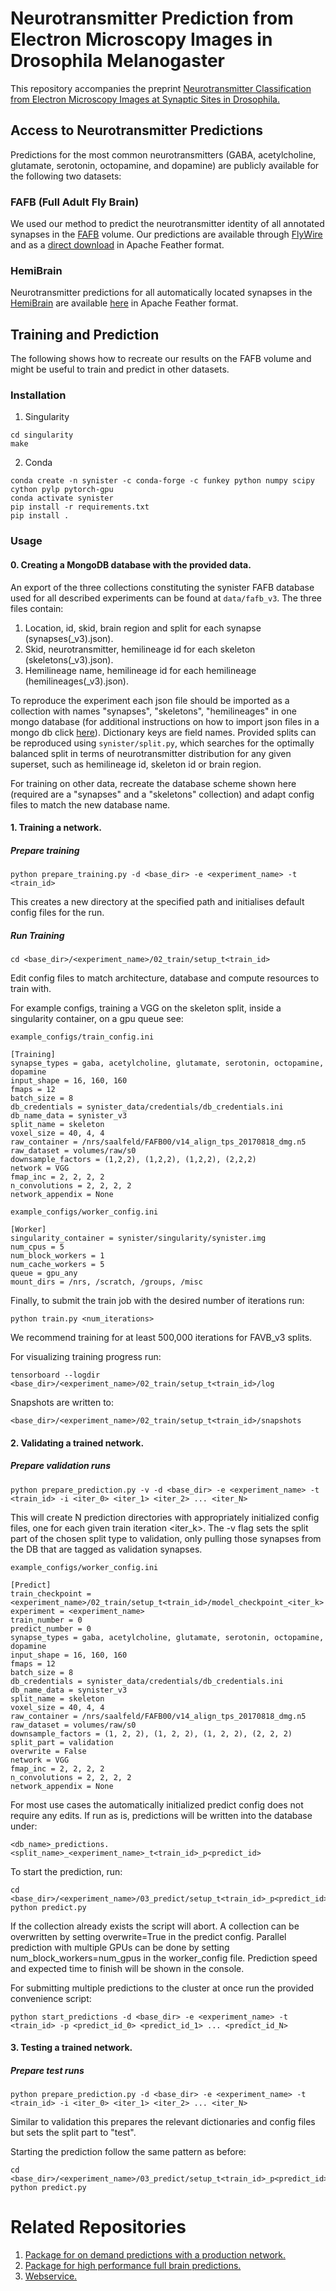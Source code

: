 # Neurotransmitter Prediction from Electron Microscopy Images in Drosophila Melanogaster

This repository accompanies the preprint [Neurotransmitter Classification from
Electron Microscopy Images at Synaptic Sites in
Drosophila.](https://www.biorxiv.org/content/10.1101/2020.06.12.148775v2)

## Access to Neurotransmitter Predictions

Predictions for the most common neurotransmitters (GABA, acetylcholine,
glutamate, serotonin, octopamine, and dopamine) are publicly available for the
following two datasets:

### FAFB (Full Adult Fly Brain)

We used our method to predict the neurotransmitter identity of all annotated
synapses in the [FAFB](https://temca2data.org/) volume. Our predictions are
available through [FlyWire](https://codex.flywire.ai/) and as a [direct download](https://www.dropbox.com/s/qv1rzsqekgj1zij/synister_fw_mat571_t11_synapses.feather?dl=0) in Apache Feather format.

### HemiBrain

Neurotransmitter predictions for all automatically located synapses in the
[HemiBrain](https://www.janelia.org/project-team/flyem/hemibrain) are available
[here](https://storage.googleapis.com/hemibrain/v1.2/hemibrain-v1.2-tbar-neurotransmitters.feather.bz2)
in Apache Feather format.

## Training and Prediction

The following shows how to recreate our results on the FAFB volume and might be
useful to train and predict in other datasets.

### Installation

1. Singularity
```console
cd singularity
make
```

2. Conda
```
conda create -n synister -c conda-forge -c funkey python numpy scipy cython pylp pytorch-gpu
conda activate synister
pip install -r requirements.txt
pip install .
```

### Usage

#### 0. Creating a MongoDB database with the provided data.

An export of the three collections constituting the synister FAFB database used
for all described experiments can be found at ```data/fafb_v3```. The three
files contain:

1. Location, id, skid, brain region and split for each synapse
   (synapses(_v3).json).
2. Skid, neurotransmitter, hemilineage id for each skeleton
   (skeletons(_v3).json).
3. Hemilineage name, hemilineage id for each hemilineage
   (hemilineages(_v3).json).

To reproduce the experiment each json file should be imported as a collection
with names "synapses", "skeletons", "hemilineages" in one mongo database (for
additional instructions on how to import json files in a mongo db click
[here](https://docs.mongodb.com/database-tools/mongoimport/)). Dictionary keys
are field names. Provided splits can be reproduced using
```synister/split.py```, which searches for the optimally balanced split in
terms of neurotransmitter distribution for any given superset, such as
hemilineage id, skeleton id or brain region.

For training on other data, recreate the database scheme shown here (required
are a "synapses" and a "skeletons" collection) and adapt config files to match
the new database name.

#### 1. Training a network.

##### Prepare training

```console
python prepare_training.py -d <base_dir> -e <experiment_name> -t <train_id>
```

This creates a new directory at the specified path and initialises default
config files for the run.

##### Run Training

```console
cd <base_dir>/<experiment_name>/02_train/setup_t<train_id>
```

Edit config files to match architecture, database and compute resources to
train with. 

For example configs, training a VGG on the skeleton split, inside a singularity
container, on a gpu queue see:

```
example_configs/train_config.ini

[Training]
synapse_types = gaba, acetylcholine, glutamate, serotonin, octopamine, dopamine
input_shape = 16, 160, 160
fmaps = 12
batch_size = 8
db_credentials = synister_data/credentials/db_credentials.ini
db_name_data = synister_v3
split_name = skeleton
voxel_size = 40, 4, 4
raw_container = /nrs/saalfeld/FAFB00/v14_align_tps_20170818_dmg.n5
raw_dataset = volumes/raw/s0
downsample_factors = (1,2,2), (1,2,2), (1,2,2), (2,2,2)
network = VGG
fmap_inc = 2, 2, 2, 2
n_convolutions = 2, 2, 2, 2
network_appendix = None
```

```
example_configs/worker_config.ini

[Worker]
singularity_container = synister/singularity/synister.img
num_cpus = 5
num_block_workers = 1
num_cache_workers = 5
queue = gpu_any
mount_dirs = /nrs, /scratch, /groups, /misc
```

Finally, to submit the train job with the desired number of iterations run:

```console
python train.py <num_iterations>
```

We recommend training for at least 500,000 iterations for FAVB_v3 splits.

For visualizing training progress run:

```console
tensorboard --logdir <base_dir>/<experiment_name>/02_train/setup_t<train_id>/log
```

Snapshots are written to:

```console
<base_dir>/<experiment_name>/02_train/setup_t<train_id>/snapshots
```

#### 2. Validating a trained network.

##### Prepare validation runs

```console
python prepare_prediction.py -v -d <base_dir> -e <experiment_name> -t <train_id> -i <iter_0> <iter_1> <iter_2> ... <iter_N> 
```

This will create N prediction directories with appropriately initialized config
files, one for each given train iteration <iter_k>. The -v flag sets the split
part of the chosen split type to validation, only pulling those synapses from
the DB that are tagged as validation synapses.

```
example_configs/worker_config.ini

[Predict]
train_checkpoint = <experiment_name>/02_train/setup_t<train_id>/model_checkpoint_<iter_k>
experiment = <experiment_name>
train_number = 0
predict_number = 0
synapse_types = gaba, acetylcholine, glutamate, serotonin, octopamine, dopamine
input_shape = 16, 160, 160
fmaps = 12
batch_size = 8
db_credentials = synister_data/credentials/db_credentials.ini
db_name_data = synister_v3
split_name = skeleton
voxel_size = 40, 4, 4
raw_container = /nrs/saalfeld/FAFB00/v14_align_tps_20170818_dmg.n5
raw_dataset = volumes/raw/s0
downsample_factors = (1, 2, 2), (1, 2, 2), (1, 2, 2), (2, 2, 2)
split_part = validation
overwrite = False
network = VGG
fmap_inc = 2, 2, 2, 2
n_convolutions = 2, 2, 2, 2
network_appendix = None
```

For most use cases the automatically initialized predict config does not
require any edits. If run as is, predictions will be written into the database
under:

```
<db_name>_predictions.<split_name>_<experiment_name>_t<train_id>_p<predict_id>
```

To start the prediction, run:
```console
cd <base_dir>/<experiment_name>/03_predict/setup_t<train_id>_p<predict_id>
python predict.py
```

If the collection already exists the script will abort. A collection can be
overwritten by setting overwrite=True in the predict config. Parallel
prediction with multiple GPUs can be done by setting num_block_workers=num_gpus
in the worker_config file. Prediction speed and expected time to finish will be
shown in the console.

For submitting multiple predictions to the cluster at once run the provided
convenience script:

```console
python start_predictions -d <base_dir> -e <experiment_name> -t <train_id> -p <predict_id_0> <predict_id_1> ... <predict_id_N>
```

#### 3. Testing a trained network.

##### Prepare test runs

```console
python prepare_prediction.py -d <base_dir> -e <experiment_name> -t <train_id> -i <iter_0> <iter_1> <iter_2> ... <iter_N>
```

Similar to validation this prepares the relevant dictionaries and config files
but sets the split part to "test".

Starting the prediction follow the same pattern as before:

```console
cd <base_dir>/<experiment_name>/03_predict/setup_t<train_id>_p<predict_id>
python predict.py
```

# Related Repositories

1. [Package for on demand predictions with a production network.](https://github.com/funkelab/synistereq)
2. [Package for high performance full brain predictions.](https://github.com/funkelab/synisterbrain)
3. [Webservice.](https://github.com/nilsec/synisterest)
